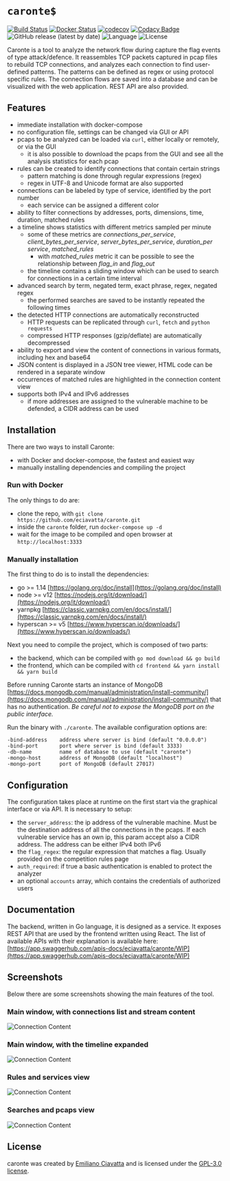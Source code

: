 # `caronte$`

[![Build Status](https://travis-ci.com/eciavatta/caronte.svg?branch=main)](https://travis-ci.com/eciavatta/caronte)
[![Docker Status](https://img.shields.io/docker/cloud/build/eciavatta/caronte)](https://hub.docker.com/r/eciavatta/caronte)
[![codecov](https://codecov.io/gh/eciavatta/caronte/branch/develop/graph/badge.svg)](https://codecov.io/gh/eciavatta/caronte)
[![Codacy Badge](https://api.codacy.com/project/badge/Grade/009dca44f4da4118a20aed2b9b7610c0)](https://www.codacy.com/manual/eciavatta/caronte?utm_source=github.com&amp;utm_medium=referral&amp;utm_content=eciavatta/caronte&amp;utm_campaign=Badge_Grade)
![GitHub release (latest by date)](https://img.shields.io/github/v/tag/eciavatta/caronte)
![Language](https://img.shields.io/badge/language-go-blue)
![License](https://img.shields.io/github/license/eciavatta/caronte)

Caronte is a tool to analyze the network flow during capture the flag events of type attack/defence.
It reassembles TCP packets captured in pcap files to rebuild TCP connections, and analyzes each connection to find user-defined patterns.
The patterns can be defined as regex or using protocol specific rules.
The connection flows are saved into a database and can be visualized with the web application. REST API are also provided.

## Features
-   immediate installation with docker-compose
-   no configuration file, settings can be changed via GUI or API
-   pcaps to be analyzed can be loaded via `curl`, either locally or remotely, or via the GUI
    -   it is also possible to download the pcaps from the GUI and see all the analysis statistics for each pcap
-   rules can be created to identify connections that contain certain strings
    -   pattern matching is done through regular expressions (regex)
    -   regex in UTF-8 and Unicode format are also supported
-   connections can be labeled by type of service, identified by the port number
    -   each service can be assigned a different color
-   ability to filter connections by addresses, ports, dimensions, time, duration, matched rules
-   a timeline shows statistics with different metrics sampled per minute
    -   some of these metrics are *connections_per_service*, *client_bytes_per_service*, *server_bytes_per_service*, *duration_per service*, *matched_rules*
        -   with *matched_rules* metric it can be possible to see the relationship between *flag_in* and *flag_out*
    -   the timeline contains a sliding window which can be used to search for connections in a certain time interval
-   advanced search by term, negated term, exact phrase, regex, negated regex
    -   the performed searches are saved to be instantly repeated the following times
-   the detected HTTP connections are automatically reconstructed
    -   HTTP requests can be replicated through `curl`, `fetch` and `python requests`
    -   compressed HTTP responses (gzip/deflate) are automatically decompressed    
-   ability to export and view the content of connections in various formats, including hex and base64
-   JSON content is displayed in a JSON tree viewer, HTML code can be rendered in a separate window
-   occurrences of matched rules are highlighted in the connection content view
-   supports both IPv4 and IPv6 addresses
    -   if more addresses are assigned to the vulnerable machine to be defended, a CIDR address can be used

## Installation
There are two ways to install Caronte:
-   with Docker and docker-compose, the fastest and easiest way
-   manually installing dependencies and compiling the project

### Run with Docker
The only things to do are:
-   clone the repo, with `git clone https://github.com/eciavatta/caronte.git`
-   inside the `caronte` folder, run `docker-compose up -d`
-   wait for the image to be compiled and open browser at `http://localhost:3333`

### Manually installation
The first thing to do is to install the dependencies:
-   go >= 1.14 [https://golang.org/doc/install](https://golang.org/doc/install) 
-   node >= v12 [https://nodejs.org/it/download/](https://nodejs.org/it/download/)
-   yarnpkg [https://classic.yarnpkg.com/en/docs/install/](https://classic.yarnpkg.com/en/docs/install/)
-   hyperscan >= v5 [https://www.hyperscan.io/downloads/](https://www.hyperscan.io/downloads/)

Next you need to compile the project, which is composed of two parts:
-   the backend, which can be compiled with `go mod download && go build`
-   the frontend, which can be compiled with `cd frontend && yarn install && yarn build`

Before running Caronte starts an instance of MongoDB [https://docs.mongodb.com/manual/administration/install-community/](https://docs.mongodb.com/manual/administration/install-community/) that has no authentication. _Be careful not to expose the MongoDB port on the public interface._

Run the binary with `./caronte`. The available configuration options are:
```text
-bind-address    address where server is bind (default "0.0.0.0")
-bind-port       port where server is bind (default 3333)
-db-name         name of database to use (default "caronte")
-mongo-host      address of MongoDB (default "localhost")
-mongo-port      port of MongoDB (default 27017)
```

## Configuration
The configuration takes place at runtime on the first start via the graphical interface or via API. It is necessary to setup:
-   the `server_address`: the ip address of the vulnerable machine. Must be the destination address of all the connections in the pcaps. If each vulnerable service has an own ip, this param accept also a CIDR address. The address can be either IPv4 both IPv6
-   the `flag_regex`: the regular expression that matches a flag. Usually provided on the competition rules page
-   `auth_required`: if true a basic authentication is enabled to protect the analyzer
-   an optional `accounts` array, which contains the credentials of authorized users

## Documentation
The backend, written in Go language, it is designed as a service. It exposes REST API that are used by the frontend written using React. The list of available APIs with their explanation is available here: [https://app.swaggerhub.com/apis-docs/eciavatta/caronte/WIP](https://app.swaggerhub.com/apis-docs/eciavatta/caronte/WIP)

## Screenshots
Below there are some screenshots showing the main features of the tool.

### Main window, with connections list and stream content
![Connection Content](https://raw.githubusercontent.com/eciavatta/caronte/main/frontend/screenshots/main.png)

### Main window, with the timeline expanded
![Connection Content](https://raw.githubusercontent.com/eciavatta/caronte/main/frontend/screenshots/main2.png)

### Rules and services view
![Connection Content](https://raw.githubusercontent.com/eciavatta/caronte/main/frontend/screenshots/rules_services.png)

### Searches and pcaps view
![Connection Content](https://raw.githubusercontent.com/eciavatta/caronte/main/frontend/screenshots/searches_pcaps.png)

## License
caronte was created by [Emiliano Ciavatta](https://eciavatta.it) and is licensed under the [GPL-3.0 license](LICENSE).
